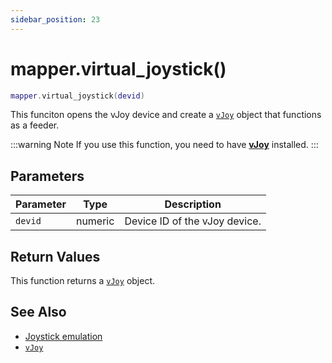 ```yaml
---
sidebar_position: 23
---
```


# mapper.virtual_joystick()
```lua
mapper.virtual_joystick(devid)
```
This funciton opens the vJoy device and create a [`vJoy`](/libs/mapper/vJoy) object that functions as a feeder.

:::warning Note
If you use this function, you need to have [**vJoy**](https://sourceforge.net/projects/vjoystick/) installed.
:::

## Parameters
|Parameter|Type|Description|
|-|-|-|
|`devid`|numeric|Device ID of the vJoy device.


## Return Values
This function returns a [`vJoy`](/libs/mapper/vJoy) object.

## See Also
- [Joystick emulation](/guide/input_emulation/#joystick-emulation)
- [`vJoy`](/libs/mapper/vJoy)